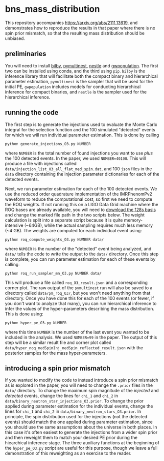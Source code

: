 # bns_mass_distribution
This repository accompanies https://arxiv.org/abs/2111.13619, and demonstrates how to reproduce the results in that paper where there is no spin prior mismatch, so that the resulting mass distribution should be unbiased. 

## preliminaries
You will need to install [bilby](https://lscsoft.docs.ligo.org/bilby/installation.html), [pymultinest](https://anaconda.org/conda-forge/pymultinest), [nestle](http://kylebarbary.com/nestle/) and [gwpopulation](https://colmtalbot.github.io/gwpopulation/). The first two can be installed using conda, and the third using `pip`. 
`bilby` is the inference library that will facilitate both the compact binary and hierarchical parameter estimation, `pymultinest` is the sampler that will be used for the initial PE, `gwpopulation` includes models for conducting hierarchical inference for compact binaries, and `nestle` is the sampler used for the hierarchical inference.

## running the code
The first step is to generate the injections used to evaluate the Monte Carlo integral for the selection function and the 100 simulated "detected" events for which we will run individual parameter estimation.
This is done by calling
```
python generate_injections_O3.py NUMBER
```
where `NUMBER` is the total number of found injections you want to use _plus_ the 100 detected events. In the paper, we used `NUMBER=40100`. 
This will produce a file with injections called `data/injection_list_O3_all_flat_med_spin.dat`, and 100 `json` files in the `data` directory containing the injection parameter dictionaries for each of the detected events.

Next, we run parameter estimation for each of the 100 detected events. We use the reduced order quadrature implementation of the IMRPhenomPv2 waveform to reduce the computational cost, so first we need to compute the ROQ weights.
If not running this on a LIGO Data Grid machine where the ROQ bases are already available, you will need to [download the 128s basis](https://git.ligo.org/lscsoft/ROQ_data/-/tree/master/IMRPhenomPv2/128s) and change the marked file path in the two scripts below.
The weight calculation is split into a separate script because it is quite memory-intensive (~64GB), while the actual sampling requires much less memory (~4 GB).
The weights are computed for each individual event using:
```
python roq_compute_weights_O3.py NUMBER data/
```
where `NUMBER` is the number of the "detected" event being analyzed, and `data/` tells the code to write the output to the `data/` directory. Once this step is complete, you can run parameter estimation for each of these events by calling:
```
python roq_run_sampler_mn_O3.py NUMBER data/
```
This will produce a file called `roq_O3_result.json` and a corresponding corner plot. The raw output of the `pymultinest` run will also be saved to a directory called `data/pm_roq_O3/`, but you won't need anything from that directory.
Once you have done this for each of the 100 events (or fewer, if you don't want to analyze that many), you can run hierarchical inference to infer the values of the hyper-parameters describing the mass distribution. 
This is done using:
```
python hyper_pe_O3.py NUMBER
```
where this time `NUMBER` is the number of the last event you wanted to be included in the analysis. We used `NUMBER=99` in the paper. The output of this step will be a similar result file and corner plot called `data/hyper_noq_medSpinInj_medSpin_reflected_result.json` with the posterior samples for the mass hyper-parameters.

## introducing a spin prior mismatch
If you wanted to modify the code to instead introduce a spin prior mismatch as is explored in the paper, you will need to change the `.prior` files in the `data/` directory.
To change the maximum spin magnitude of the _injected_ and _detected_ events, change the lines for `chi_1` and `chi_2` in `data/binary_neutron_star_injections_O3.prior`.
To change the prior applied during parameter estimation for the individual events, change the lines for `chi_1` and `chi_2` in `data/binary_neutron_stars_O3.prior`.
In principle, the spin distribution used for the injections (not the detected events) should match the one applied during parameter estimation, since you should use the same assumptions about the universe in both places. 
In this case it's often easiest to generate the injections from a wider spin prior and then reweight them to match your desired PE prior during the hiearchical inference stage. 
The three auxiliary functions at the beginning of the `hyper_pe_O3.py` script are useful for this purpose, though we leave a full demonstration of this reweighting as an exercise to the reader.
